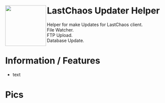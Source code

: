 # LastChaos Updater Helper <img align="left" src="https://user-images.githubusercontent.com/5092697/136836589-b655f88e-f67e-433d-bc2a-12c0534e05d9.png" width="130px">

Helper for make Updates for LastChaos client.<br/>
File Watcher.<br/>
FTP Upload.<br/>
Database Update.<br/>

# Information / Features
* text

# Pics
